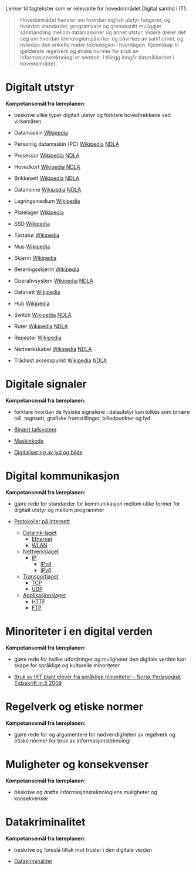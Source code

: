 Lenker til fagtekster som er relevante for hovedområdet Digital samtid i IT1.

> Hovedområdet handler om hvordan digitalt utstyr fungerer, og hvordan standarder,
> programvare og grensesnitt muliggjør samhandling mellom datamaskiner og annet
> utstyr. Videre dreier det seg om hvordan teknologien påvirker og påvirkes av
> samfunnet, og hvordan den enkelte møter teknologien i hverdagen. Kjennskap til
> gjeldende regelverk og etiske normer for bruk av informasjonsteknologi er
> sentralt. I tillegg inngår datasikkerhet i hoved­området.

Digitalt utstyr
===============
**Kompetansemål fra læreplanen:**
* beskrive ulike typer digitalt utstyr og forklare hovedtrekkene ved virkemåten.

* Datamaskin [Wikipedia](https://no.wikipedia.org/wiki/Datamaskin)
 * Personlig datamaskin (PC) [Wikipedia](https://no.wikipedia.org/wiki/Personlig_datamaskin) [NDLA](http://ndla.no/nb/node/83087?fag=43)
 * Prosessor [Wikipedia](https://no.wikipedia.org/wiki/CPU) [NDLA](http://ndla.no/nb/node/83096?fag=43)
 * Hovedkort [Wikipedia](https://no.wikipedia.org/wiki/Hovedkort) [NDLA](http://ndla.no/nb/node/83090?fag=43)
 * Brikkesett [Wikipedia](https://no.wikipedia.org/wiki/Brikkesett) [NDLA](http://ndla.no/nb/node/83205?fag=43)
 * Dataminne [Wikipedia](https://no.wikipedia.org/wiki/Dataminne) [NDLA](http://ndla.no/nb/node/83212?fag=43)
 * Lagringsmedium [Wikipedia](https://no.wikipedia.org/wiki/Lagringsmedium)
  * Platelager [Wikipedia](https://no.wikipedia.org/wiki/Platelager)
  * SSD [Wikipedia](https://no.wikipedia.org/wiki/Solid_state_drive)
 * Tastatur [Wikipedia](https://no.wikipedia.org/wiki/Tastatur)
 * Mus [Wikipedia](https://no.wikipedia.org/wiki/Datamus)
 * Skjerm [Wikipedia](https://no.wikipedia.org/wiki/Skjerm_%28monitor%29)
  * Berøringsskjerm [Wikipedia](https://no.wikipedia.org/wiki/Berøringsskjerm)
 * Operativsystem [Wikipedia](https://no.wikipedia.org/wiki/Operativsystem) [NDLA](http://ndla.no/nb/node/83241?fag=43)
* Datanett [Wikipedia](https://no.wikipedia.org/wiki/Datanett)
 * Hub [Wikipedia](https://no.wikipedia.org/wiki/Hub_%28datanettverk%29)
 * Switch [Wikipedia](https://no.wikipedia.org/wiki/Switch) [NDLA](http://ndla.no/nb/node/83330?fag=43)
 * Ruter [Wikipedia](https://no.wikipedia.org/wiki/Ruter_%28IT%29)  [NDLA](http://ndla.no/nb/node/83330?fag=43)
 * Repeater [Wikipedia](https://no.wikipedia.org/wiki/Repeater)
 * Nettverkskabel [Wikipedia](https://en.wikipedia.org/wiki/Twisted_pair) [NDLA](http://ndla.no/nb/node/83339?fag=43)
 * Trådløst aksesspunkt [Wikipedia](https://en.wikipedia.org/wiki/Wireless_access_point) [NDLA](http://ndla.no/nb/node/83369?fag=43)

Digitale signaler
=================
**Kompetansemål fra læreplanen:**
* forklare hvordan de fysiske signalene i datautstyr kan tolkes som binære tall,
tegnsett, grafiske framstillinger, billedpunkter og lyd

* [Binært tallsystem](https://no.wikipedia.org/wiki/Binært_tallsystem)
* [Maskinkode](https://no.wikipedia.org/wiki/Maskinkode)
* [Digitalisering av lyd og bilde](https://no.wikipedia.org/wiki/Digitalisering_av_lyd_og_bilde)

Digital kommunikasjon
=====================
**Kompetansemål fra læreplanen:**
* gjøre rede for standarder for kommunikasjon mellom ulike former for digitalt
utstyr og mellom programmer

* [Protokoller på Internett](https://no.wikipedia.org/wiki/Protokoll_%28datamaskiner%29)
  * [Datalink-laget](https://no.wikipedia.org/wiki/Datalink-laget)
    * [Ethernet](https://no.wikipedia.org/wiki/Ethernet)
    * [WLAN](https://no.wikipedia.org/wiki/Trådløst_lokalt_datanett)
  * [Nettverkslaget](https://no.wikipedia.org/wiki/Nettverkslaget)
    * [IP](https://no.wikipedia.org/wiki/Internet_Protocol)
      * [IPv4](https://no.wikipedia.org/wiki/IPv4)
      * [IPv6](https://no.wikipedia.org/wiki/IPv6)
  * [Transportlaget](https://no.wikipedia.org/wiki/Transportlaget)
    * [TCP](https://no.wikipedia.org/wiki/TCP)
    * [UDP](https://no.wikipedia.org/wiki/UDP)
  * [Applikasjonslaget](https://no.wikipedia.org/wiki/Applikasjonslaget)
    * [HTTP](https://no.wikipedia.org/wiki/HTTP)
    * [FTP](https://no.wikipedia.org/wiki/FTP)


Minoriteter i en digital verden
===============================
**Kompetansemål fra læreplanen:**
* gjøre rede for hvilke utfordringer og muligheter den digitale verden kan skape
for språklige og kulturelle minoriteter

* [Bruk av IKT blant elever fra språklige minoriteter - Norsk Pedagogisk Tidsskrift nr.5 2009](http://www.morsmal.org/documents/members/admin/Bruk_av_IKT_blant_elever_fra_spraaklige_minoriteter.pdf)

Regelverk og etiske normer
==========================
**Kompetansemål fra læreplanen:**
* gjøre rede for og argumentere for nødvendigheten av regelverk og etiske normer
for bruk av informasjonsteknologi


Muligheter og konsekvenser
==========================
**Kompetansemål fra læreplanen:**
* beskrive og drøfte informasjonsteknologiens muligheter og konsekvenser


Datakriminalitet
=================
**Kompetansemål fra læreplanen:**
* beskrive og foreslå tiltak mot trusler i den digitale verden
  
* [Datakriminalitet](https://no.wikipedia.org/wiki/Datakriminalitet)
 

